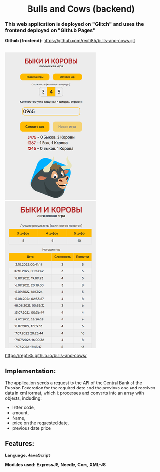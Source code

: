 <h1 align="center">
Bulls and Cows (backend)
</h1>

<h3>This web application is deployed on "Glitch" and uses the frontend deployed on "Github Pages"</h3>

  **Github (frontend):**  https://github.com/repti85/bulls-and-cows.git 
<br><br>

<a href="https://repti85.github.io/bulls-and-cows">
  <img src="img/screenshot1.png" width="300"> 
  </a>
 <a href="https://repti85.github.io/bulls-and-cows/#/gamehistory">
  <img src="img/screenshot2.png" width="300"> 
</a>

https://repti85.github.io/bulls-and-cows/

## Implementation:
The application sends a request to the API of the Central Bank of the Russian Federation for the required date and the previous one and receives data in xml format, which it processes and converts into an array with objects, including:
- letter code,
- amount,
- Name,
- price on the requested date,
- previous date price

## Features:
**Language: JavaScript**

**Modules used: ExpressJS, Needle, Cors, XML-JS**
